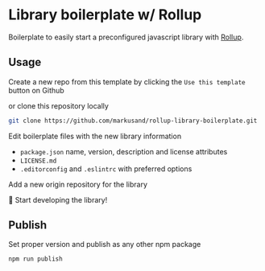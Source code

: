 # Library boilerplate w/ Rollup

Boilerplate to easily start a preconfigured javascript library with [Rollup](https://github.com/rollup/rollup).

## Usage

Create a new repo from this template by clicking the `Use this template` button on Github

or clone this repository locally

```bash
git clone https://github.com/markusand/rollup-library-boilerplate.git
```

Edit boilerplate files with the new library information

- `package.json` name, version, description and license attributes
- `LICENSE.md`
- `.editorconfig` and `.eslintrc` with preferred options

Add a new origin repository for the library

:tada: Start developing the library!

## Publish

Set proper version and publish as any other npm package

```bash
npm run publish
```
